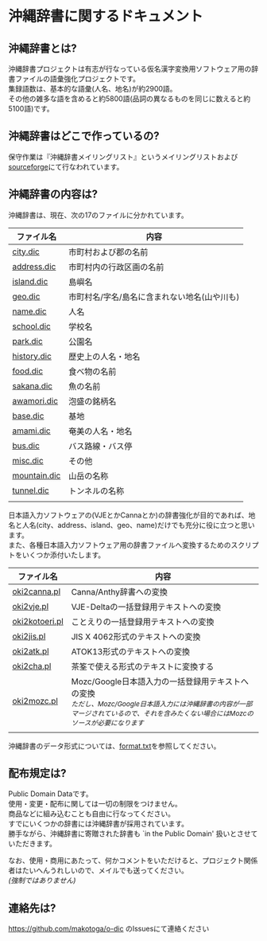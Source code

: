 # 沖縄辞書に関するドキュメント

## 沖縄辞書とは?

沖縄辞書プロジェクトは有志が行なっている仮名漢字変換用ソフトウェア用の辞書ファイルの語彙強化プロジェクトです。  
集録語数は、基本的な語彙(人名、地名)が約2900語。  
その他の雑多な語を含めると約5800語(品詞の異なるものを同じに数えると約5100語)です。

## 沖縄辞書はどこで作っているの?

保守作業は『沖縄辞書メイリングリスト』というメイリングリストおよび[sourceforge](http://sourceforge.jp/projects/o-dic/)にて行なわれています。

## 沖縄辞書の内容は?

沖縄辞書は、現在、次の17のファイルに分かれています。

|ファイル名|内容|
|--|--|
|[city.dic](city.dic)|市町村および郡の名前|
|[address.dic](address.dic)|市町村内の行政区画の名前|
|[island.dic](island.dic)|島嶼名|
|[geo.dic](geo.dic)|市町村名/字名/島名に含まれない地名(山や川も)|
|[name.dic](name.dic)|人名|
|[school.dic](school.dic)|学校名|
|[park.dic](park.dic)|公園名|
|[history.dic](history.dic)|歴史上の人名・地名|
|[food.dic](food.dic)|食べ物の名前|
|[sakana.dic](sakana.dic)|魚の名前|
|[awamori.dic](awamori.dic)|泡盛の銘柄名|
|[base.dic](base.dic)|基地|
|[amami.dic](amami.dic)|奄美の人名・地名|
|[bus.dic](bus.dic)|バス路線・バス停|
|[misc.dic](misc.dic)|その他|
|[mountain.dic](mountain.dic)|山岳の名称|
|[tunnel.dic](tunnel.dic)|トンネルの名称|
|||

日本語入力ソフトウェアの(VJEとかCannaとか)の辞書強化が目的であれば、地名と人名(city、address、island、geo、name)だけでも充分に役に立つと思います。  
また、各種日本語入力ソフトウェア用の辞書ファイルへ変換するためのスクリプトをいくつか添付いたします。

|ファイル名|内容|
|--|--|
|[oki2canna.pl](script/oki2canna.pl)|Canna/Anthy辞書への変換|
|[oki2vje.pl](script/oki2vje.pl)|VJE-Deltaの一括登録用テキストへの変換|
|[oki2kotoeri.pl](script/oki2kotoeri.pl)|ことえりの一括登録用テキストへの変換|
|[oki2jis.pl](script/oki2jis.pl)|JIS X 4062形式のテキストへの変換|
|[oki2atk.pl](script/oki2atk.pl)|ATOK13形式のテキストへの変換|
|[oki2cha.pl](script/oki2cha.pl)|茶筌で使える形式のテキストに変換する|
|[oki2mozc.pl](script/oki2mozc.pl)|Mozc/Google日本語入力の一括登録用テキストへの変換</br><small>_ただし、Mozc/Google日本語入力には沖縄辞書の内容が一部マージされているので、それを含みたくない場合にはMozcのソースが必要になります_</small>|
|||

沖縄辞書のデータ形式については、[format.txt](doc/format.txt)を参照してください。

## 配布規定は?

Public Domain Dataです。  
使用・変更・配布に関しては一切の制限をつけません。  
商品などに組み込むことも自由に行なってください。  
すでにいくつかの辞書には沖縄辞書が採用されています。  
勝手ながら、沖縄辞書に寄贈された辞書も `in the Public Domain' 扱いとさせていただきます。

なお、使用・商用にあたって、何かコメントをいただけると、プロジェクト関係者はたいへんうれしいので、メイルでも送ってください。  
_(強制ではありません)_

## 連絡先は?

https://github.com/makotoga/o-dic のIssuesにて連絡ください
